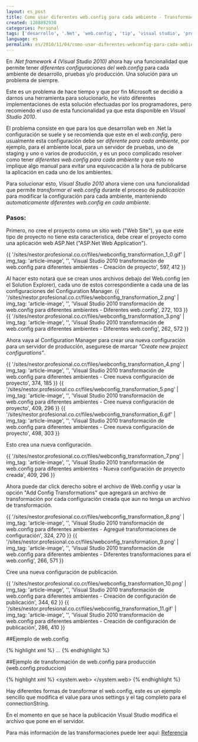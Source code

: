 ```yaml
---
layout: es_post
title: Como usar diferentes web.config para cada ambiente - Transformaciones de web.config
created: 1288892930
categories: Personal
tags: ['desarrollo', '.Net', 'web.config', 'tip', 'visual studio', 'programación']
language: es
permalink: es/2010/11/04/como-usar-diferentes-webconfig-para-cada-ambiente-transformaciones-webconfig-1473
---
```

En *.Net framework 4 (Visual Studio 2010)* ahora hay una funcionalidad que permite tener *diferentes configuraciones del web.config* para cada ambiente de desarrollo, pruebas y/o producción. Una solución para un problema de siempre.

Este es un problema de hace tiempo y que por fin Microsoft se decidió a darnos una herramienta para solucionarlo, he visto diferentes implementaciones de esta solución efectuadas por los programadores, pero recomiendo el uso de esta funcionalidad ya que esta disponible en *Visual Studio 2010*.

El problema consiste en que para los que desarrollan web en .Net la configuración se suele y se recomienda que este en el *web.config*, pero usualmente esta configuración debe ser *diferente para cada ambiente*, por ejemplo, para el ambiente local, para un servidor de pruebas, uno de staging y uno o varios de producción, y es un poco complicado resolver como tener *diferentes web.config para cada ambiente* y que esto no implique algo manual para evitar una equivocación a la hora de publicarse la aplicación en cada uno de los ambientes.

Para solucionar esto, *Visual Studio 2010* ahora viene con una funcionalidad que permite *transformar el web.config* durante el proceso de *publicación* para modificar la configuración para cada ambiente, manteniendo *automaticamente diferentes web.config en cada ambiente*.


### Pasos:
Primero, no cree el proyecto como un sitio web ("Web Site"), ya que este tipo de proyecto no tiene esta caracteristica, debe crear el proyecto como una aplicación web ASP.Net ("ASP.Net Web Application").

{{ '/sites/nestor.profesional.co.cr/files/webconfig_transformation_1_0.gif' | img_tag: 'article-image', '', 'Visual Studio 2010 transformación de web.config para diferentes ambientes - Creación de proyecto', 597, 412 }}

Al hacer esto notará que se crean unos archivos debajo del Web.config (en el Solution Explorer), cada uno de estos correspondiente a cada una de las configuraciones del Configuration Manager.
{{ '/sites/nestor.profesional.co.cr/files/webconfig_transformation_2.png' | img_tag: 'article-image', '', 'Visual Studio 2010 transformación de web.config para diferentes ambientes - Diferentes web.config', 272, 103 }}
{{ '/sites/nestor.profesional.co.cr/files/webconfig_transformation_3.png' | img_tag: 'article-image', '', 'Visual Studio 2010 transformación de web.config para diferentes ambientes - Diferentes web.config', 262, 572 }}

Ahora vaya al Configuration Manager para crear una nueva configuración para un servidor de producción, asegurese de marcar *"Create new project configurations"*.

{{ '/sites/nestor.profesional.co.cr/files/webconfig_transformation_4.png' | img_tag: 'article-image', '', 'Visual Studio 2010 transformación de web.config para diferentes ambientes - Cree nueva configuración de proyecto', 374, 185 }}
{{ '/sites/nestor.profesional.co.cr/files/webconfig_transformation_5.png' | img_tag: 'article-image', '', 'Visual Studio 2010 transformación de web.config para diferentes ambientes - Cree nueva configuración de proyecto', 409, 296 }}
{{ '/sites/nestor.profesional.co.cr/files/webconfig_transformation_6.gif' | img_tag: 'article-image', '', 'Visual Studio 2010 transformación de web.config para diferentes ambientes - Cree nueva configuración de proyecto', 498, 303 }}

Esto crea una nueva configuración.

{{ '/sites/nestor.profesional.co.cr/files/webconfig_transformation_7.png' | img_tag: 'article-image', '', 'Visual Studio 2010 transformación de web.config para diferentes ambientes - Nueva configuración de proyecto creada', 409, 296 }}

Ahora puede dar click derecho sobre el archivo de Web.config y usar la opción "Add Config Transformations" que agregará un archivo de transformación por cada configuración creada que aun no tenga un archivo de transformación.

{{ '/sites/nestor.profesional.co.cr/files/webconfig_transformation_8.png' | img_tag: 'article-image', '', 'Visual Studio 2010 transformación de web.config para diferentes ambientes - Agregué transformaciones de configuración', 324, 270 }}
{{ '/sites/nestor.profesional.co.cr/files/webconfig_transformation_9.png' | img_tag: 'article-image', '', 'Visual Studio 2010 transformación de web.config para diferentes ambientes - Diferentes transformaciones para el web.config', 266, 571 }}

Cree una nueva configuración de publicación.

{{ '/sites/nestor.profesional.co.cr/files/webconfig_transformation_10.png' | img_tag: 'article-image', '', 'Visual Studio 2010 transformación de web.config para diferentes ambientes - Creación de configuración de publicación', 344, 62 }}
{{ '/sites/nestor.profesional.co.cr/files/webconfig_transformation_11.gif' | img_tag: 'article-image', '', 'Visual Studio 2010 transformación de web.config para diferentes ambientes - Creación de configuración de publicación', 286, 410 }}

##Ejemplo de web.config

{% highlight xml %}
<configuration>
	<appSettings>
		<add key="APIKey" value="5200eb9e591cc4a19178f8fac1c210fc"/>
		<add key="Secret" value="e957123205f4a7f7a95e2d352bcaf444"/>
		<add key="ServiceBase" value="http://localhost:49396/"/>
		<add key="Callback" value="http://localhost:26813/101FTB/"/>
	</appSettings>
	<connectionStrings>
		<add name="MyDBConnectionString" connectionString="Data Source=localhost;Initial Catalog=FreeTechBooks;User ID=Guest" providerName="System.Data.SqlClient"/>
	</connectionStrings>
  ...
</configuration>
{% endhighlight %}

##Ejemplo de transformación de web.config para producción (web.config.produccion)

{% highlight xml %}
<configuration xmlns:xdt="http://schemas.microsoft.com/XML-Document-Transform">
    <appSettings>
        <add value="a44a569d89f09862bdeac3e9e7c155aa" xdt:Transform="SetAttributes(value)" xdt:Locator="Condition(@key='APIKey')"/>
        <add value="9a6e6fbda2558fad51f25b7f62bad80d" xdt:Transform="SetAttributes(value)" xdt:Locator="Condition(@key='Secret')"/>
        <add value="http://www.mysitelive.com/" xdt:Transform="SetAttributes(value)" xdt:Locator="Condition(@key='ServiceBase')"/>
        <add value="http://fbapps.mysitelive.com/myapplive/" xdt:Transform="SetAttributes(value)" xdt:Locator="Condition(@key='Callback')"/>
    </appSettings>
    <connectionStrings>
      <add name="MyDBConnectionString" 
        connectionString="Data Source=ReleaseSQLServer;Initial Catalog=MyReleaseDB;Integrated Security=True" 
        xdt:Transform="SetAttributes" xdt:Locator="Match(name)"/>
    </connectionStrings>
  <system.web>
  </system.web>
</configuration>
{% endhighlight %}

Hay diferentes formas de transformar el web.config, este es un ejemplo sencillo que modifica el value para unos settings y el tag completo para el connectionString.

En el momento en que se hace la publicación Visual Studio modifica el archivo que pone en el servidor.

Para más información de las transformaciones puede leer aquí: [Referencia](<http://msdn.microsoft.com/en-us/library/dd465326%28VS.100%29.aspx>)

